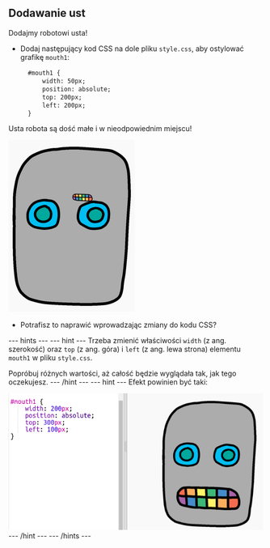 ## Dodawanie ust

Dodajmy robotowi usta!

- Dodaj następujący kod CSS na dole pliku `style.css`, aby ostylować grafikę `mouth1`:
    
        #mouth1 {
            width: 50px;
            position: absolute;
            top: 200px;
            left: 200px;
        }
        

Usta robota są dość małe i w nieodpowiednim miejscu!

![zrzut ekranu](images/robot-mouth.png)

- Potrafisz to naprawić wprowadzając zmiany do kodu CSS?

--- hints ---
 --- hint --- Trzeba zmienić właściwości `width` (z ang. szerokość) oraz `top` (z ang. góra) i `left` (z ang. lewa strona) elementu `mouth1` w pliku `style.css`.

Popróbuj różnych wartości, aż całość będzie wyglądała tak, jak tego oczekujesz.
--- /hint ---
 --- hint --- Efekt powinien być taki:

![zrzut ekranu](images/robot-mouth-code.png)
--- /hint ---
--- /hints ---